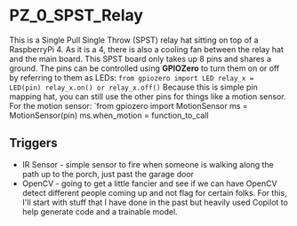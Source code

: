 # PZ_0_SPST_Relay
This is a Single Pull Single Throw (SPST) relay hat sitting on top of a RaspberryPi 4.  As it is a 4, there is also a cooling fan between the relay hat and the main board.  This SPST board only takes up 8 pins and shares a ground.  The pins can be controlled using **GPIOZero** to turn them on or off by referring to them as LEDs:
`from gpiozero import LED
 relay_x = LED(pin)
 relay_x.on() or relay_x.off()`
Because this is simple pin mapping hat, you can still use the other pins for things like a motion sensor.  For the motion sensor:
`from gpiozero import MotionSensor
 ms = MotionSensor(pin)
 ms.when_motion = function_to_call

## Triggers
- IR Sensor - simple sensor to fire when someone is walking along the path up to the porch, just past the garage door
- OpenCV - going to get a little fancier and see if we can have OpenCV detect different people coming up and not flag for certain folks. For this, I'll start with stuff that I have done in the past but heavily used Copilot to help generate code and a trainable model.
